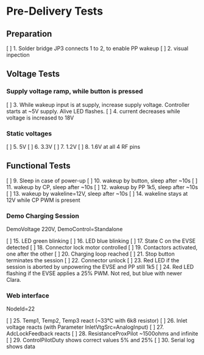 # Pre-Delivery Tests

## Preparation

[ ] 1. Solder bridge JP3 connects 1 to 2, to enable PP wakeup
[ ] 2. visual inpection

## Voltage Tests

### Supply voltage ramp, while button is pressed
[ ] 3. While wakeup input is at supply, increase supply voltage. Controller starts at ~5V supply. Alive LED flashes.
[ ] 4. current decreases while voltage is increased to 18V

### Static voltages
[ ] 5. 5V
[ ] 6. 3.3V
[ ] 7. 1.2V
[ ] 8. 1.6V at all 4 RF pins

## Functional Tests

[ ] 9. Sleep in case of power-up
[ ] 10. wakeup by button, sleep after ~10s
[ ] 11. wakeup by CP, sleep after ~10s
[ ] 12. wakeup by PP 1k5, sleep after ~10s
[ ] 13. wakeup by wakeline=12V, sleep after ~10s
[ ] 14. wakeline stays at 12V while CP PWM is present

### Demo Charging Session

DemoVoltage 220V, DemoControl=Standalone

[ ] 15. LED green blinking
[ ] 16. LED blue blinking
[ ] 17. State C on the EVSE detected
[ ] 18. Connector lock motor controlled
[ ] 19. Contactors activated, one after the other
[ ] 20. Charging loop reached
[ ] 21. Stop button terminates the session
[ ] 22. Connector unlock
[ ] 23. Red LED if the session is aborted by unpowering the EVSE and PP still 1k5
[ ] 24. Red LED flashing if the EVSE applies a 25% PWM. Not red, but blue with newer Clara.

### Web interface

NodeId=22

[ ] 25. Temp1, Temp2, Temp3 react (~33°C with 6k8 resistor)
[ ] 26. Inlet voltage reacts (with Parameter InletVtgSrc=AnalogInput)
[ ] 27. AdcLockFeedback reacts
[ ] 28. ResistanceProxPilot ~1500ohms and infinite
[ ] 29. ControlPilotDuty shows correct values 5% and 25%
[ ] 30. Serial log shows data
